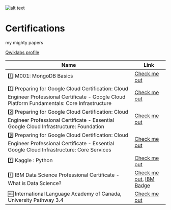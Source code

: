 ![alt text](https://i.imgur.com/cWEDNL5.png "Logo Title Text 1")


# Certifications
my mighty papers

 [Qwiklabs profile](https://www.qwiklabs.com/public_profiles/05bf8db7-436b-4797-8420-deb379a970ad)
 
 | Name | Link |
| --- | --- |
|:one: M001: MongoDB Basics| [Check me out](https://university.mongodb.com/course_completion/88067596-4cb2-498e-8d9d-85bb920c91c0?utm_source=copy&utm_medium=social&utm_campaign=university_social_sharing)|
|:one: Preparing for Google Cloud Certification: Cloud Engineer Professional Certificate - Google Cloud Platform Fundamentals: Core Infrastructure| [Check me out](https://coursera.org/share/fe5929136aacc0ddf534ce6d187bc726) |
|:two: Preparing for Google Cloud Certification: Cloud Engineer Professional Certificate - Essential Google Cloud Infrastructure: Foundation| [Check me out](https://coursera.org/share/fbef0fa851e6faf63761f428060b7ec7) |
|:three: Preparing for Google Cloud Certification: Cloud Engineer Professional Certificate - Essential Google Cloud Infrastructure: Core Services| [Check me out](https://coursera.org/share/e544bcd6b54f31018b166119030e80e4) |
|:one: Kaggle : Python| [Check me out](https://www.kaggle.com/learn/certification/iuliadanilov/python) |
|:one: IBM Data Science Professional Certificate - What is Data Science?| [Check me out](https://coursera.org/share/249ec2b87f2513ccf008f36b4635fecd), [IBM Badge](https://www.credly.com/badges/e142c927-9192-4f48-99ee-247199cf367e)|
|:cool: International Language Academy of Canada, University Pathway 3.4| [Check me out](https://drive.google.com/file/d/1ib_ZWbOnfoRAzRnJniLW-hmbjrcksrDz/view?usp=drivesdk)|
